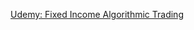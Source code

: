 [Udemy: Fixed Income Algorithmic Trading](https://www.udemy.com/course/fixed-income-algorithmic-trading/?referralCode=74BA670A54E4C7B7998D)
